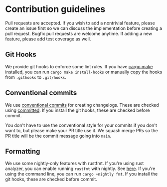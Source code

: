 # Contribution guidelines

Pull requests are accepted.
If you wish to add a nontrivial feature, please create an issue first so we can discuss the implementation before creating a pull request.
Bugfix pull requests are welcome anytime.
If adding a new feature, please add test coverage as well.

## Git Hooks

We provide git hooks to enforce some lint rules.
If you have [cargo make](https://github.com/sagiegurari/cargo-make) installed, you can run `cargo make install-hooks` or manually copy the hooks from `.githooks` to `.git/hooks`.

## Conventional commits

We use [conventional commits](https://www.conventionalcommits.org/en/v1.0.0/) for creating changelogs.
These are checked using [committed](https://github.com/crate-ci/committed).
If you install the git hooks, these are checked before commit.

You don't have to use the conventional style for your commits if you don't want to, but please make your PR title use it.
We squash merge PRs so the PR title will be the commit message going into `main`.

## Formatting

We use some nightly-only features with rustfmt. If you're using rust analyzer, you can enable running `rustfmt` with nightly.
See [here](https://github.com/rust-lang/rust-analyzer/issues/3627).
If you're using the command line, you can run `cargo +nightly fmt`.
If you install the git hooks, these are checked before commit.
